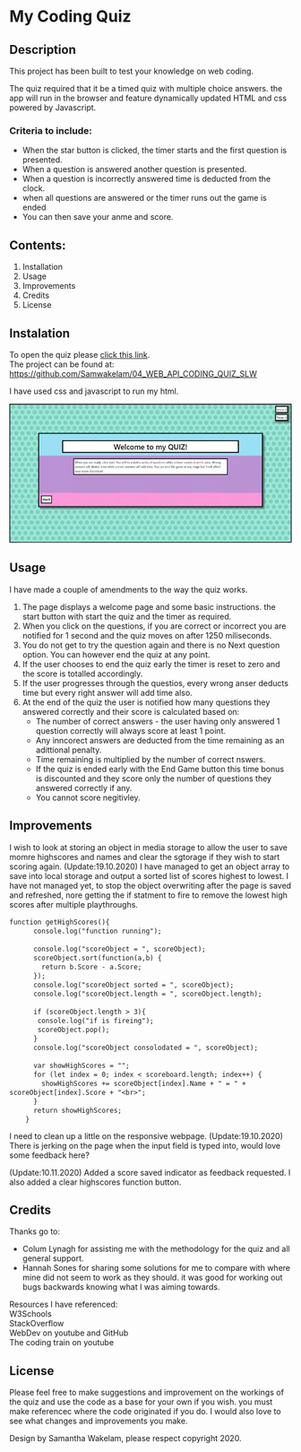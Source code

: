 # My Coding Quiz 

## Description

This project has been built to test your knowledge on web coding. 

The quiz required that it be a timed quiz with multiple choice answers. the app will run in the browser and feature dynamically updated HTML and css powered by Javascript.

### Criteria to include: 
* When the star button is clicked, the timer starts and the first question is presented. 
* When a question is answered another question is presented. 
* When a question is incorrectly answered time is deducted from the clock. 
* when all questions are answered or the timer runs out the game is ended
* You can then save your anme and score. 

## Contents: 
1. Installation 
2. Usage
3. Improvements
4. Credits
5. License

## Instalation

To open the quiz please [click this link](https://samwakelam.github.io/04_WEB_API_CODING_QUIZ_SLW/).   
The project can be found at: https://github.com/Samwakelam/04_WEB_API_CODING_QUIZ_SLW

I have used css and javascript to run my html.

![Screenshot of the application](assets/images/screenshot.png)

## Usage

I have made a couple of amendments to the way the quiz works. 
1. The page displays a welcome page and some basic instructions. the start button with start the quiz and the timer as required. 
2. When you click on the questions, if you are correct or incorrect you are notified for 1 second and the quiz moves on after 1250 miliseconds.
3. You do not get to try the question again and there is no Next question option. You can however end the quiz at any point. 
4. If the user chooses to end the quiz early the timer is reset to zero and the score is totalled accordingly. 
5. If the user progresses through the questios, every wrong anser deducts time but every right answer will add time also.
6. At the end of the quiz the user is notified how many questions they answered correctly and their score is calculated based on:
    * The number of correct answers - the user having only answered 1 question correctly will always score at least 1 point.  
    * Any inncorect answers are deducted from the time remaining as an adittional penalty. 
    * Time remaining is multiplied by the number of correct nswers. 
    * If the quiz is ended early with the End Game button this time bonus is discounted and they score only the number of questions they answered correctly if any. 
    * You cannot score negitivley. 

## Improvements

I wish to look at storing an object in media storage to allow the user to save momre highscores and names and clear the sgtorage if they wish to start scoring again. 
(Update:19.10.2020) I have managed to get an object array to save into local storage and output a sorted list of scores highest to lowest. 
I have not managed yet, to stop the object overwriting after the page is saved and refreshed, nore getting the if statment to fire to remove the lowest high scores after multiple playthroughs. 

```
function getHighScores(){
      console.log("function running");

      console.log("scoreObject = ", scoreObject);
      scoreObject.sort(function(a,b) {
        return b.Score - a.Score;
      });
      console.log("scoreObject sorted = ", scoreObject);
      console.log("scoreObject.length = ", scoreObject.length);

      if (scoreObject.length > 3){
       console.log("if is fireing");
       scoreObject.pop();
      }
      console.log("scoreObject consolodated = ", scoreObject);

      var showHighScores = "";
      for (let index = 0; index < scoreboard.length; index++) {
        showHighScores += scoreObject[index].Name + " = " + scoreObject[index].Score + "<br>";
      }
      return showHighScores;
    }
```

I need to clean up a little on the responsive webpage. 
(Update:19.10.2020) There is jerking on the page when the input field is typed into, would love some feedback here? 

(Update:10.11.2020) Added a score saved indicator as feedback requested. I also added a clear highscores function button. 

## Credits 

Thanks go to:
* Colum Lynagh for assisting me with the methodology for the quiz and all general support.  
* Hannah Sones for sharing some solutions for me to compare with where mine did not seem to work as they should. it was good for working out bugs backwards knowing what I was aiming towards. 

Resources I have referenced:   
W3Schools  
StackOverflow   
WebDev on youtube and GitHub   
The coding train on youtube

## License 

Please feel free to make suggestions and improvement on the workings of the quiz and use the code as a base for your own if you wish. you must make referencec where the code originated if you do. I would also love to see what changes and improvements you make.  

Design by Samantha Wakelam, please respect copyright 2020. 

 
